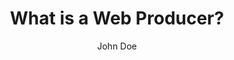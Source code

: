 ---
title: "What is a Web Producer?"
published: 2025-05-19
updated: 2025-05-19
author: "John Doe"
image:
  src: "/images/banana.jpg"
  alt: "A picture of bananas"
description: "Have you ever wondered about the Banana?"
draft: false
category: "food"
slug: "what-a-web-producer-does"
---